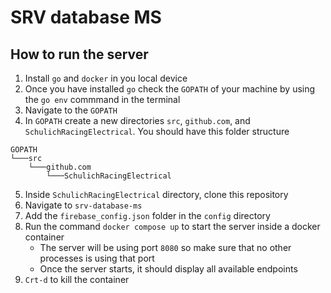 # SRV database MS

## How to run the server

1. Install `go` and `docker` in you local device
2. Once you have installed `go` check the `GOPATH` of your machine by using the `go env` commmand in the terminal
3. Navigate to the `GOPATH`
4. In `GOPATH` create a new directories `src`, `github.com`, and `SchulichRacingElectrical`. You should have this folder structure

```
GOPATH
└───src
    └───github.com
        └───SchulichRacingElectrical
```

5. Inside `SchulichRacingElectrical` directory, clone this repository
6. Navigate to `srv-database-ms`
7. Add the `firebase_config.json` folder in the `config` directory
8. Run the command `docker compose up` to start the server inside a docker container
   - The server will be using port `8080` so make sure that no other processes is using that port
   - Once the server starts, it should display all available endpoints
9. `Crt-d` to kill the container
